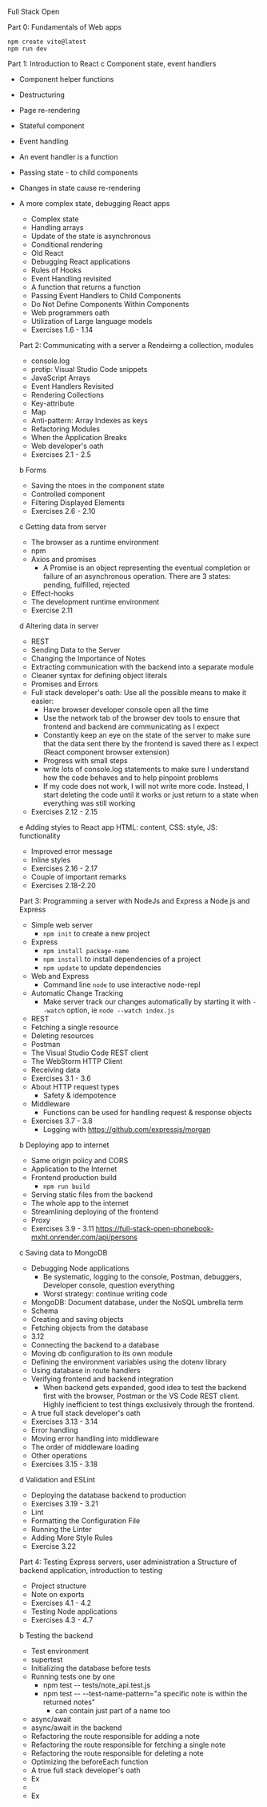 Full Stack Open

Part 0: Fundamentals of Web apps

```
npm create vite@latest
npm run dev
```


Part 1: Introduction to React
c Component state, event handlers
- Component helper functions
- Destructuring
- Page re-rendering
- Stateful component
- Event handling
- An event handler is a function
- Passing state - to child components
- Changes in state cause re-rendering
- A more complex state, debugging React apps
  - Complex state
  - Handling arrays
  - Update of the state is asynchronous
  - Conditional rendering
  - Old React
  - Debugging React applications
  - Rules of Hooks
  - Event Handling revisited
  - A function that returns a function
  - Passing Event Handlers to Child Components
  - Do Not Define Components Within Components
  - Web programmers oath
  - Utilization of Large language models
  - Exercises 1.6 - 1.14

  Part 2: Communicating with a server
  a Rendeirng a collection, modules
  - console.log
  - protip: Visual Studio Code snippets
  - JavaScript Arrays
  - Event Handlers Revisited
  - Rendering Collections
  - Key-attribute
  - Map
  - Anti-pattern: Array Indexes as keys
  - Refactoring Modules
  - When the Application Breaks
  - Web developer's oath
  - Exercises 2.1 - 2.5
  
  b Forms
  - Saving the ntoes in the component state
  - Controlled component 
  - Filtering Displayed Elements
  - Exercises 2.6 - 2.10
  
  c Getting data from server
  - The browser as a runtime environment
  - npm
  - Axios and promises
    - A Promise is an object representing the eventual completion or failure of an asynchronous operation. There are 3 states: pending, fulfilled, rejected
  - Effect-hooks
  - The development runtime environment
  - Exercise 2.11

  d Altering data in server
  - REST
  - Sending Data to the Server
  - Changing the Importance of Notes
  - Extracting communication with the backend into a separate module
  - Cleaner syntax for defining object literals
  - Promises and Errors
  - Full stack developer's oath: Use all the possible means to make it easier:
    - Have browser developer console open all the time
    - Use the network tab of the browser dev tools to ensure that frontend and backend are communicating as I expect
    - Constantly keep an eye on the state of the server to make sure that the data sent there by the frontend is saved there as I expect (React component browser extension)
    - Progress with small steps
    - write lots of console.log statements to make sure I understand how the code behaves and to help pinpoint problems
    - If my code does not work, I will not write more code. Instead, I start deleting the code until it works or just return to a state when everything was still working
  - Exercises 2.12 - 2.15

  e Adding styles to React app
      HTML: content, CSS: style, JS: functionality
  - Improved error message
  - Inline styles
  - Exercises 2.16 - 2.17
  - Couple of important remarks
  - Exercises 2.18-2.20

  Part 3: Programming a server with NodeJs and Express
  a Node.js and Express
  - Simple web server
    - `npm init` to create a new project
  - Express
    - `npm install package-name`
    - `npm install` to install dependencies of a project
    - `npm update` to update dependencies
  - Web and Express
    - Command line `node` to use interactive node-repl
  - Automatic Change Tracking
    - Make server track our changes automatically by starting it with `--watch` option, ie `node --watch index.js`
  - REST
  - Fetching a single resource
  - Deleting resources
  - Postman
  - The Visual Studio Code REST client
  - The WebStorm HTTP Client
  - Receiving data
  - Exercises 3.1 - 3.6
  - About HTTP request types
    - Safety & idempotence
  - Middleware
    - Functions can be used for handling request & response objects
  - Exercises 3.7 - 3.8
    - Logging with https://github.com/expressjs/morgan

  b Deploying app to internet
  - Same origin policy and CORS
  - Application to the Internet
  - Frontend production build
    - `npm run build`
  - Serving static files from the backend
  - The whole app to the internet
  - Streamlining deploying of the frontend
  - Proxy
  - Exercises 3.9 - 3.11
    https://full-stack-open-phonebook-mxht.onrender.com/api/persons

  c Saving data to MongoDB
  - Debugging Node applications
    - Be systematic, logging to the console, Postman, debuggers, Developer console, question everything
    - Worst strategy: continue writing code 
  - MongoDB: Document database, under the NoSQL umbrella term
  - Schema
  - Creating and saving objects
  - Fetching objects from the database
  - 3.12
  - Connecting the backend to a database
  - Moving db configuration to its own module
  - Defining the environment variables using the dotenv library
  - Using database in route handlers
  - Verifying frontend and backend integration
    - When backend gets expanded, good idea to test the backend first with the browser, Postman or the VS Code REST client. Highly inefficient to test things exclusively through the frontend.
  - A true full stack developer's oath
  - Exercises 3.13 - 3.14
  - Error handling
  - Moving error handling into middleware
  - The order of middleware loading
  - Other operations
  - Exercises 3.15 - 3.18

  d Validation and ESLint
  - Deploying the database backend to production
  - Exercises 3.19 - 3.21
  - Lint
  - Formatting the Configuration File
  - Running the Linter
  - Adding More Style Rules
  - Exercise 3.22

  Part 4: Testing Express servers, user administration
  a Structure of backend application, introduction to testing
  - Project structure
  - Note on exports
  - Exercises 4.1 - 4.2
  - Testing Node applications
  - Exercises 4.3 - 4.7

  b Testing the backend
  - Test environment
  - supertest
  - Initializing the database before tests
  - Running tests one by one
    - npm test -- tests/note_api.test.js
    - npm test -- --test-name-pattern="a specific note is within the returned notes"
      - can contain just part of a name too
  - async/await
  - async/await in the backend
  - Refactoring the route responsible for adding a note
  - Refactoring the route responsible for fetching a single note
  - Refactoring the route responsible for deleting a note
  - Optimizing the beforeEach function
  - A true full stack developer's oath
  - Ex
  - 
  - Ex